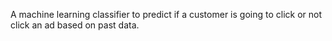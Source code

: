 A machine learning classifier to predict if a customer is going to click or not click an ad based on past data.
